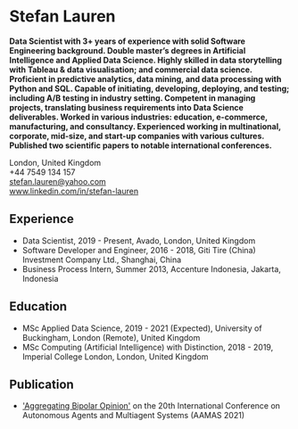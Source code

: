 # Stefan Lauren

**Data Scientist with 3+ years of experience with solid Software Engineering background.
  Double master’s degrees in Artificial Intelligence and Applied Data Science.
  Highly skilled in data storytelling with Tableau & data visualisation; and commercial data science.
  Proficient in predictive analytics, data mining, and data processing with Python and SQL.
  Capable of initiating, developing, deploying, and testing; including A/B testing in industry setting.
  Competent in managing projects, translating business requirements into Data Science deliverables.	
  Worked in various industries: education, e-commerce, manufacturing, and consultancy.
  Experienced working in multinational, corporate, mid-size, and start-up companies with various cultures.
  Published two scientific papers to notable international conferences.**


London, United Kingdom </br>
+44 7549 134 157 </br>
stefan.lauren@yahoo.com </br>
www.linkedin.com/in/stefan-lauren </br>

## Experience

- Data Scientist, 2019 - Present, Avado, London, United Kingdom
- Software Developer and Engineer, 2016 - 2018, Giti Tire (China) Investment Company Ltd., Shanghai, China
- Business Process Intern, Summer 2013, Accenture Indonesia, Jakarta, Indonesia

## Education

- MSc Applied Data Science, 2019 - 2021 (Expected), University of Buckingham, London (Remote), United Kingdom
- MSc Computing (Artificial Intelligence) with Distinction, 2018 - 2019, Imperial College London, London, United Kingdom

## Publication

- ['Aggregating Bipolar Opinion'](http://www.ifaamas.org/Proceedings/aamas2021/pdfs/p746.pdf) on the 20th International Conference on Autonomous Agents and Multiagent Systems (AAMAS 2021)

<!---
- 👋 Hi, I’m @stefanlauren
- 👀 I’m interested in ...
- 🌱 I’m currently learning ...
- 💞️ I’m looking to collaborate on ...
- 📫 How to reach me ...
--->
<!---
stefanlauren/stefanlauren is a ✨ special ✨ repository because its `README.md` (this file) appears on your GitHub profile.
You can click the Preview link to take a look at your changes.
--->
